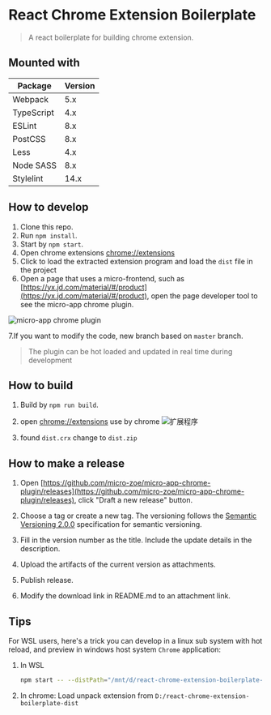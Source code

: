 # React Chrome Extension Boilerplate

> A react boilerplate for building chrome extension.

## Mounted with

| Package    | Version  |
| ---------- | -------- |
| Webpack    | 5.x      |
| TypeScript | 4.x      |
| ESLint     | 8.x      |
| PostCSS    | 8.x      |
| Less       | 4.x      |
| Node SASS  | 8.x      |
| Stylelint  | 14.x     |

## How to develop

1. Clone this repo.
2. Run `npm install`.
3. Start by `npm start`.
4. Open chrome extensions  [chrome://extensions](chrome://extensions/)
5. Click to load the extracted extension program and load the `dist` file in the project
6. Open a page that uses a micro-frontend, such as [https://yx.jd.com/material/#/product](https://yx.jd.com/material/#/product), open the page developer tool to see the micro-app chrome plugin.

![micro-app chrome plugin](https://img13.360buyimg.com/imagetools/jfs/t1/204489/4/31249/966189/63c4f9a3Fba5682db/c4de0349bf75941b.png)

7.If you want to modify the code, new branch based on `master` branch. 


> The plugin can be hot loaded and updated in real time during development

## How to build
1. Build by `npm run build`.

2. open [chrome://extensions](chrome://extensions) use by chrome
![扩展程序](https://img14.360buyimg.com/imagetools/jfs/t1/78583/12/20599/166447/646b53d7F726dcd82/917093999b2248e8.png)

3. found `dist.crx` change to `dist.zip`

## How to make a release

1. Open [https://github.com/micro-zoe/micro-app-chrome-plugin/releases](https://github.com/micro-zoe/micro-app-chrome-plugin/releases), click "Draft a new release" button.

2. Choose a tag or create a new tag. The versioning follows the [Semantic Versioning 2.0.0](https://semver.org/) specification for semantic versioning.

3. Fill in the version number as the title. Include the update details in the description.

4. Upload the artifacts of the current version as attachments.

5. Publish release.

6. Modify the download link in README.md to an attachment link.

## Tips

For WSL users, here's a trick you can develop in a linux sub system with hot reload, and preview in windows host system `Chrome` application:

1. In WSL

    ```sh
    npm start -- --distPath="/mnt/d/react-chrome-extension-boilerplate-dist"
    ```

2. In chrome: Load unpack extension from `D:/react-chrome-extension-boilerplate-dist`
